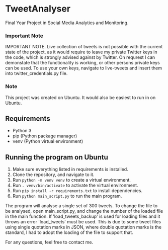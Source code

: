 # TweetAnalyser
Final Year Project in Social Media Analytics and Monitoring.

### Important Note
IMPORTANT NOTE. Live collection of tweets is not possible with the current state of the project, as it would require to leave my
private Twitter keys in the code, which is strongly advised against by Twitter. On requrest I can
demonstate that the functionality is working, or other persons private keys can be used.
To use your own keys, navigate to live-tweets and insert them into twitter_credentials.py file.

### Note
This project was created on Ubuntu.
It would also be easiest to run in on Ubuntu.

## Requirements
- Python 3
- pip (Python package manager)
- venv (Python virtual environment)

## Running the program on Ubuntu
1. Make sure everything listed in requirements is installed.
2. Clone the repository, and navigate to it.
3. Run `python -m venv venv` to create a virtual environment.
4. Run `. venv/bin/activate` to activate the virtual environment.
5. Run `pip install -r requirements.txt` to install dependencies.
6. Run `python main_script.py` to run the main program.

The program will analyse a single set of 300 tweets.
To change the file to be analysed, open main_script.py, and change
the number of the loaded file in the main function. If 'load_tweets_backup' is used for
loading files and it throws an error 'load_tweets' must be used. This is due to some tweet files
using single quotation marks in JSON, where double quotation marks is the standard, I had to adopt
the loading of the file to support that.

For any questions, feel free to contact me.
